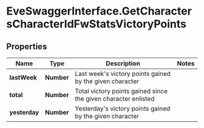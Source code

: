 # EveSwaggerInterface.GetCharactersCharacterIdFwStatsVictoryPoints

## Properties
Name | Type | Description | Notes
------------ | ------------- | ------------- | -------------
**lastWeek** | **Number** | Last week's victory points gained by the given character | 
**total** | **Number** | Total victory points gained since the given character enlisted | 
**yesterday** | **Number** | Yesterday's victory points gained by the given character | 


